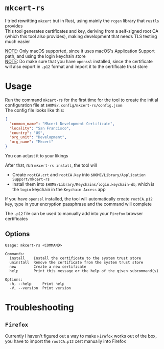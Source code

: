 # `mkcert-rs`
I tried rewritting `mkcert` but in Rust, using mainly the `rcgen` library that `rustls` provides <br>
This tool generates certificates and key, deriving from a self-signed root CA (which this tool also provides), making development that needs TLS testing much easier

<u>NOTE</u>: Only macOS supported, since it uses macOS's Application Support path, and using the login keychain store<br>
<u>NOTE</u>: Do make sure that you have `openssl` installed, since the certificate will also export in `.p12` format and import it to the certificate trust store

# Usage

Run the command `mkcert-rs` for the first time for the tool to create the initial configuration file at `$HOME/.config/mkcert-rs/config.json`<br>
The config file looks like this: <br>
```json
{
  "common_name": "Mkcert Development Certificate",
  "locality": "San Francisco",
  "country": "US",
  "org_unit": "Development",
  "org_name": "Mkcert"
}
```

You can adjust it to your likings

After that, run `mkcert-rs install`, the tool will
- Create `rootCA.crt` and `rootCA.key` into `$HOME/Library/Application Support/mkcert-rs`
- Install them into `$HOME/Library/Keychains/login.keychain-db`, which is the `login` keychain in the `Keychain Access` app

If you have `openssl` installed, the tool will automatically create `rootCA.p12` key, type in your encryption passphrase and the command will complete

The `.p12` file can be used to manually add into your `Firefox` browser certificates

## Options
```
Usage: mkcert-rs <COMMAND>

Commands:
  install    Install the certificate to the system trust store
  uninstall  Remove the certificate from the system trust store
  new        Create a new certificate
  help       Print this message or the help of the given subcommand(s)

Options:
  -h, --help     Print help
  -V, --version  Print version
```

# Troubleshooting
## `Firefox`
Currently I haven't figured out a way to make `Firefox` works out of the box, you have to import the `rootCA.p12` cert manually into Firefox<br>

